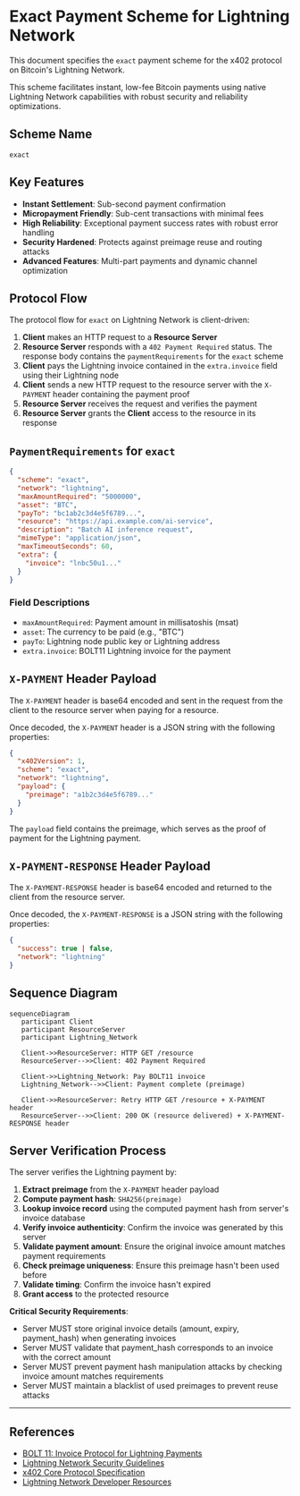 # Exact Payment Scheme for Lightning Network

This document specifies the `exact` payment scheme for the x402 protocol on Bitcoin's Lightning Network.

This scheme facilitates instant, low-fee Bitcoin payments using native Lightning Network capabilities with robust security and reliability optimizations.

## Scheme Name

`exact`

## Key Features

- **Instant Settlement**: Sub-second payment confirmation
- **Micropayment Friendly**: Sub-cent transactions with minimal fees
- **High Reliability**: Exceptional payment success rates with robust error handling
- **Security Hardened**: Protects against preimage reuse and routing attacks
- **Advanced Features**: Multi-part payments and dynamic channel optimization

## Protocol Flow

The protocol flow for `exact` on Lightning Network is client-driven:

1. **Client** makes an HTTP request to a **Resource Server**
2. **Resource Server** responds with a `402 Payment Required` status. The response body contains the `paymentRequirements` for the `exact` scheme
3. **Client** pays the Lightning invoice contained in the `extra.invoice` field using their Lightning node
4. **Client** sends a new HTTP request to the resource server with the `X-PAYMENT` header containing the payment proof
5. **Resource Server** receives the request and verifies the payment
6. **Resource Server** grants the **Client** access to the resource in its response

## `PaymentRequirements` for `exact`

```json
{
  "scheme": "exact",
  "network": "lightning",
  "maxAmountRequired": "5000000",
  "asset": "BTC",
  "payTo": "bc1ab2c3d4e5f6789...",
  "resource": "https://api.example.com/ai-service",
  "description": "Batch AI inference request",
  "mimeType": "application/json",
  "maxTimeoutSeconds": 60,
  "extra": {
    "invoice": "lnbc50u1..."
  }
}
```

### Field Descriptions

* `maxAmountRequired`: Payment amount in millisatoshis (msat)
* `asset`: The currency to be paid (e.g., "BTC")
* `payTo`: Lightning node public key or Lightning address
* `extra.invoice`: BOLT11 Lightning invoice for the payment


## `X-PAYMENT` Header Payload

The `X-PAYMENT` header is base64 encoded and sent in the request from the client to the resource server when paying for a resource.

Once decoded, the `X-PAYMENT` header is a JSON string with the following properties:

```json
{
  "x402Version": 1,
  "scheme": "exact",
  "network": "lightning",
  "payload": {
    "preimage": "a1b2c3d4e5f6789..."
  }
}
```

The `payload` field contains the preimage, which serves as the proof of payment for the Lightning payment.

## `X-PAYMENT-RESPONSE` Header Payload

The `X-PAYMENT-RESPONSE` header is base64 encoded and returned to the client from the resource server.

Once decoded, the `X-PAYMENT-RESPONSE` is a JSON string with the following properties:

```json
{
  "success": true | false,
  "network": "lightning"
}
```

## Sequence Diagram

```mermaid
sequenceDiagram
   participant Client
   participant ResourceServer
   participant Lightning_Network

   Client->>ResourceServer: HTTP GET /resource
   ResourceServer-->>Client: 402 Payment Required

   Client->>Lightning_Network: Pay BOLT11 invoice
   Lightning_Network-->>Client: Payment complete (preimage)

   Client->>ResourceServer: Retry HTTP GET /resource + X-PAYMENT header
   ResourceServer-->>Client: 200 OK (resource delivered) + X-PAYMENT-RESPONSE header
```

## Server Verification Process

The server verifies the Lightning payment by:

1. **Extract preimage** from the `X-PAYMENT` header payload
2. **Compute payment hash**: `SHA256(preimage)`
3. **Lookup invoice record** using the computed payment hash from server's invoice database
4. **Verify invoice authenticity**: Confirm the invoice was generated by this server
5. **Validate payment amount**: Ensure the original invoice amount matches payment requirements
6. **Check preimage uniqueness**: Ensure this preimage hasn't been used before
7. **Validate timing**: Confirm the invoice hasn't expired
8. **Grant access** to the protected resource

**Critical Security Requirements**:
- Server MUST store original invoice details (amount, expiry, payment_hash) when generating invoices
- Server MUST validate that payment_hash corresponds to an invoice with the correct amount
- Server MUST prevent payment hash manipulation attacks by checking invoice amount matches requirements
- Server MUST maintain a blacklist of used preimages to prevent reuse attacks



---

## References

- [BOLT 11: Invoice Protocol for Lightning Payments](https://github.com/lightning/bolts/blob/master/11-payment-encoding.md)
- [Lightning Network Security Guidelines](https://lightning.engineering/security/)
- [x402 Core Protocol Specification](https://github.com/coinbase/x402)
- [Lightning Network Developer Resources](https://lightning.engineering/)